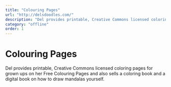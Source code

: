 ```yaml
---
title: "Colouring Pages"
url: "http://delsdoodles.com/"
description: "Del provides printable, Creative Commons licensed coloring pages for grown ups on her Free Colouring Pages and also sells a coloring book and a digital book on how to draw mandalas yourself."
category: "offline"
order: 1
---
```


# Colouring Pages

Del provides printable, Creative Commons licensed coloring pages for grown ups on her Free Colouring Pages and also sells a coloring book and a digital book on how to draw mandalas yourself.
